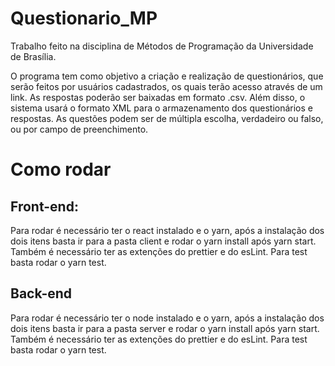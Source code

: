 # Questionario_MP
Trabalho feito na disciplina de Métodos de Programação da Universidade de Brasília.

O programa tem como objetivo a criação e realização de questionários, que serão feitos por usuários cadastrados, os quais terão acesso através de um link. As respostas poderão ser baixadas em formato .csv. Além disso, o sistema usará o formato XML para o armazenamento dos questionários e respostas. As questões podem ser de múltipla escolha, verdadeiro ou falso, ou por campo de preenchimento.

# Como rodar
## Front-end:
Para rodar é necessário ter o react instalado e o yarn, após a instalação dos dois itens basta ir para a pasta client e rodar o yarn install após yarn start.
Também é necessário ter as extenções do prettier e do esLint.
Para test basta rodar o yarn test.

## Back-end
Para rodar é necessário ter o node instalado e o yarn, após a instalação dos dois itens basta ir para a pasta server e rodar o yarn install após yarn start.
Também é necessário ter as extenções do prettier e do esLint.
Para test basta rodar o yarn test.

